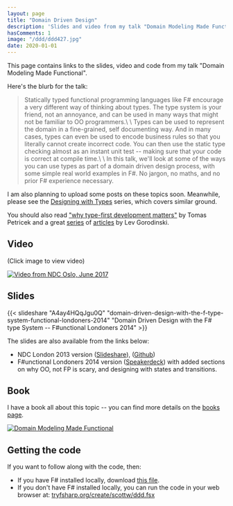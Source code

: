 ```yaml
---
layout: page
title: "Domain Driven Design"
description: 'Slides and video from my talk "Domain Modeling Made Functional with the F# Type System"'
hasComments: 1
image: "/ddd/ddd427.jpg"
date: 2020-01-01
---
```


This page contains links to the slides, video and code from my talk "Domain Modeling Made Functional".

Here's the blurb for the talk:

> Statically typed functional programming languages like F# encourage a very different way of thinking about types. The type system is your friend, not an annoyance, and can be used in many ways that might not be familiar to OO programmers.\ \ Types can be used to represent the domain in a fine-grained, self documenting way. And in many cases, types can even be used to encode business rules so that you literally cannot create incorrect code. You can then use the static type checking almost as an instant unit test -- making sure that your code is correct at compile time.\ \ In this talk, we'll look at some of the ways you can use types as part of a domain driven design process, with some simple real world examples in F#. No jargon, no maths, and no prior F# experience necessary.

I am also planning to upload some posts on these topics soon. Meanwhile, please see the [Designing with Types](/series/designing-with-types.html) series, which covers similar ground.

You should also read ["why type-first development matters"](http://tomasp.net/blog/type-first-development.aspx/) by Tomas Petricek and a great [series](http://gorodinski.com/blog/2013/02/17/domain-driven-design-with-fsharp-and-eventstore/) of [articles](http://gorodinski.com/blog/2013/04/23/domain-driven-design-with-fsharp-validation/) by Lev Gorodinski.

## Video

(Click image to view video)

[![Video from NDC Oslo, June 2017](ddd427.jpg)](https://goo.gl/kxVAWt)

## Slides

{{< slideshare "A4ay4HQqJgu0Q" "domain-driven-design-with-the-f-type-system-functional-londoners-2014" "Domain Driven Design with the F# type System -- F#unctional Londoners 2014" >}}

The slides are also available from the links below:

* NDC London 2013 version ([Slideshare](http://www.slideshare.net/ScottWlaschin/ddd-with-fsharptypesystemlondonndc2013)), ([Github](https://github.com/swlaschin/NDC_London_2013))
* F#unctional Londoners 2014 version ([Speakerdeck](https://speakerdeck.com/swlaschin/domain-driven-design-with-the-f-number-type-system-f-number-unctional-londoners-2014)) with added sections on why OO, not FP is scary, and designing with states and transitions.

## Book

I have a book all about this topic -- you can find more details on the [books page](/books/).

[![Domain Modeling Made Functional](./domain-modeling-made-functional-320.jpg)](/books/)

## Getting the code

If you want to follow along with the code, then:

* If you have F# installed locally, download [this file](/ddd/ddd.fsx).
* If you don't have F# installed locally, you can run the code in your web browser at: [tryfsharp.org/create/scottw/ddd.fsx](http://www.tryfsharp.org/create/scottw/ddd.fsx)
